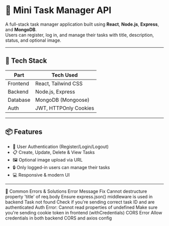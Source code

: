 # 📝 Mini Task Manager API

A full-stack task manager application built using **React**, **Node.js**, **Express**, and **MongoDB**.  
Users can register, log in, and manage their tasks with title, description, status, and optional image.

---

## 🚀 Tech Stack

| Part      | Tech Used                |
|-----------|--------------------------|
| Frontend  | React, Tailwind CSS      |
| Backend   | Node.js, Express         |
| Database  | MongoDB (Mongoose)       |
| Auth      | JWT, HTTPOnly Cookies    |

---

## 📦 Features

- 🔐 User Authentication (Register/Login/Logout)
- 📋 Create, Update, Delete & View Tasks
- 🖼 Optional image upload via URL
- 🔒 Only logged-in users can manage their tasks
- 💻 Responsive & modern UI

---



🧪 Common Errors & Solutions
Error Message	Fix
Cannot destructure property 'title' of req.body	Ensure express.json() middleware is used in backend
Task not found	Check if you're sending correct task ID and are authenticated
Auth Error: Cannot read properties of undefined	Make sure you're sending cookie token in frontend (withCredentials)
CORS Error	Allow credentials in both backend CORS and axios config